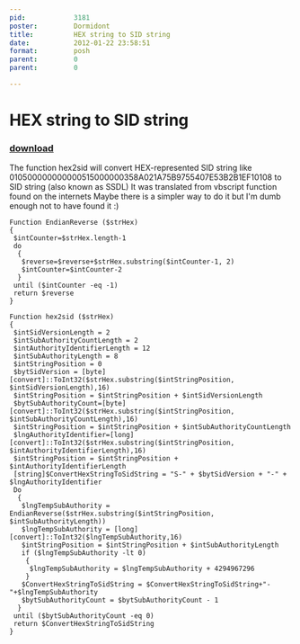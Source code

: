 ```yaml
---
pid:            3181
poster:         Dormidont
title:          HEX string to SID string
date:           2012-01-22 23:58:51
format:         posh
parent:         0
parent:         0

---
```


# HEX string to SID string

### [download](3181.ps1)

The function hex2sid will convert HEX-represented SID string like 010500000000000515000000358A021A75B9755407E53B2B1EF10108 to SID string (also known as SSDL)
It was translated from vbscript function found on the internets
Maybe there is a simpler way to do it but I'm dumb enough not to have found it :)

```posh
Function EndianReverse ($strHex)
{
 $intCounter=$strHex.length-1
 do
  { 
   $reverse=$reverse+$strHex.substring($intCounter-1, 2)
   $intCounter=$intCounter-2
  }
 until ($intCounter -eq -1)
 return $reverse
}

Function hex2sid ($strHex)
{
 $intSidVersionLength = 2
 $intSubAuthorityCountLength = 2
 $intAuthorityIdentifierLength = 12
 $intSubAuthorityLength = 8
 $intStringPosition = 0
 $bytSidVersion = [byte][convert]::ToInt32($strHex.substring($intStringPosition, $intSidVersionLength),16)
 $intStringPosition = $intStringPosition + $intSidVersionLength
 $bytSubAuthorityCount=[byte][convert]::ToInt32($strHex.substring($intStringPosition, $intSubAuthorityCountLength),16)
 $intStringPosition = $intStringPosition + $intSubAuthorityCountLength
 $lngAuthorityIdentifier=[long][convert]::ToInt32($strHex.substring($intStringPosition, $intAuthorityIdentifierLength),16)
 $intStringPosition = $intStringPosition + $intAuthorityIdentifierLength
 [string]$ConvertHexStringToSidString = "S-" + $bytSidVersion + "-" + $lngAuthorityIdentifier
 Do 
  {
   $lngTempSubAuthority = EndianReverse($strHex.substring($intStringPosition, $intSubAuthorityLength))
   $lngTempSubAuthority = [long][convert]::ToInt32($lngTempSubAuthority,16)
   $intStringPosition = $intStringPosition + $intSubAuthorityLength
   if ($lngTempSubAuthority -lt 0) 
    {
     $lngTempSubAuthority = $lngTempSubAuthority + 4294967296
    }
   $ConvertHexStringToSidString = $ConvertHexStringToSidString+"-"+$lngTempSubAuthority
   $bytSubAuthorityCount = $bytSubAuthorityCount - 1
  }
 until ($bytSubAuthorityCount -eq 0)
 return $ConvertHexStringToSidString
}
```
